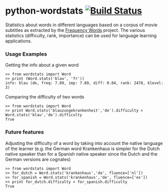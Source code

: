# python-wordstats [![Build Status](https://travis-ci.org/mircealungu/python-wordstats.svg?branch=master)](https://travis-ci.org/mircealungu/python-wordstats)

Statistics about words in different languages based on a corpus of movie subtitles as extracted by the [Frequency Words](https://github.com/hermitdave/FrequencyWords) project. The various statistics (difficulty, rank, importance) can be used for language learning applications.

### Usage Examples
Getting the info about a given word 

    >> from wordstats import Word
    >> print (Word.stats('blau', 'fr'))
    info: blau (de, freq: 7.89, imp: 7.89, diff: 0.04, rank: 2478, klevel: 3)

Comparing the difficulty of two words

    >> from wordstats import Word
    >> print Word.stats('blauzungekrankenheit','de').difficulty > Word.stats('blau','de').difficulty
    True
    
### Future features
Adjusting the difficulty of a word by taking into account the native language of the learner (e.g. the German word Krankenhaus is simpler for the Dutch native speaker than for a Spanish native speaker since the Dutch and the German versions are cognates)

    >> from wordstats import Word
    >> for_dutch = Word.stats('krankenhaus','de', fluence=['nl'])
    >> for_spanish = Word.stats('krankenhaus','de', fluence=['es'])
    >> print for_dutch.difficulty < for_spanish.difficulty
    True
